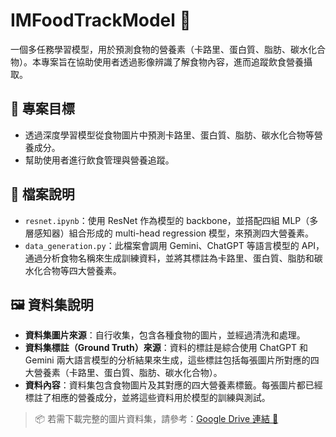 # IMFoodTrackModel 🍱
一個多任務學習模型，用於預測食物的營養素（卡路里、蛋白質、脂肪、碳水化合物）。本專案旨在協助使用者透過影像辨識了解食物內容，進而追蹤飲食營養攝取。

## 🎯 專案目標
- 透過深度學習模型從食物圖片中預測卡路里、蛋白質、脂肪、碳水化合物等營養成分。
- 幫助使用者進行飲食管理與營養追蹤。

## 📁 檔案說明
- `resnet.ipynb`：使用 ResNet 作為模型的 backbone，並搭配四組 MLP（多層感知器）組合形成的 multi-head regression 模型，來預測四大營養素。
- `data_generation.py`：此檔案會調用 Gemini、ChatGPT 等語言模型的 API，通過分析食物名稱來生成訓練資料，並將其標註為卡路里、蛋白質、脂肪和碳水化合物等四大營養素。

## 🖼️ 資料集說明
- **資料集圖片來源**：自行收集，包含各種食物的圖片，並經過清洗和處理。
- **資料集標註（Ground Truth）來源**：資料的標註是綜合使用 ChatGPT 和 Gemini 兩大語言模型的分析結果來生成，這些標註包括每張圖片所對應的四大營養素（卡路里、蛋白質、脂肪、碳水化合物）。
- **資料內容**：資料集包含食物圖片及其對應的四大營養素標籤。每張圖片都已經標註了相應的營養成分，並將這些資料用於模型的訓練與測試。

> 📦 若需下載完整的圖片資料集，請參考：[Google Drive 連結 🔗](https://drive.google.com/file/d/1zpXzm2B-osv5xSfbmIEngcHmFT6NMrZF/view?usp=drive_link)
